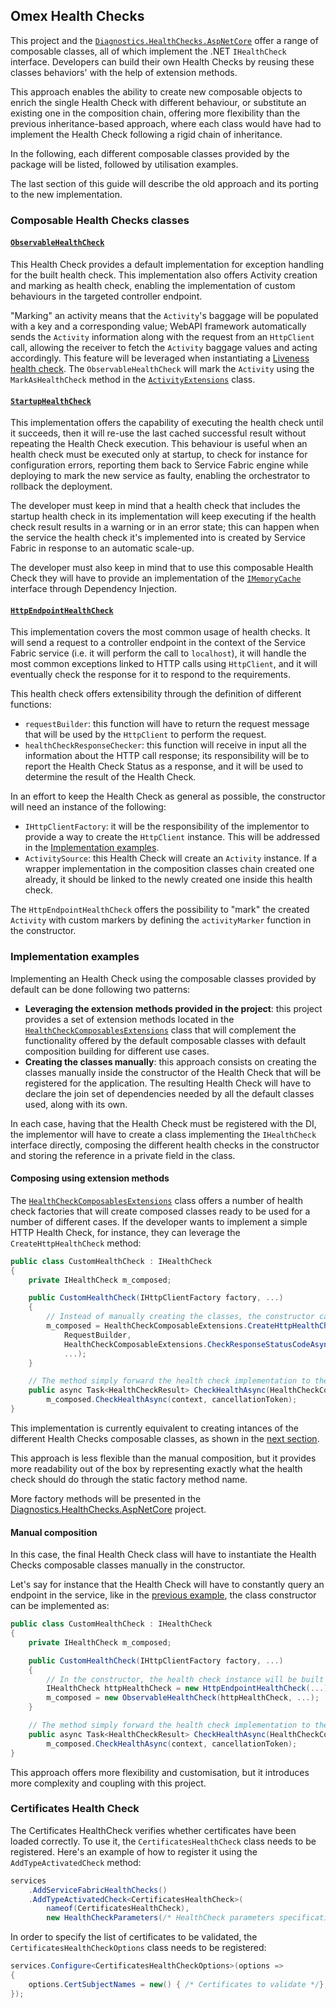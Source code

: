 ## Omex Health Checks

This project and the [`Diagnostics.HealthChecks.AspNetCore`](../Diagnostics.HealthChecks.AspNetCore/Readme.md) offer a range of composable classes, all of which implement the .NET `IHealthCheck` interface. Developers can build their own Health Checks by reusing these classes behaviors' with the help of extension methods.

This approach enables the ability to create new composable objects to enrich the single Health Check with different behaviour, or substitute an existing one in the composition chain, offering more flexibility than the previous inheritance-based approach, where each class would have had to implement the Health Check following a rigid chain of inheritance.

In the following, each different composable classes provided by the package will be listed, followed by utilisation examples.

The last section of this guide will describe the old approach and its porting to the new implementation.

### Composable Health Checks classes

#### [`ObservableHealthCheck`](./Composables/ObservableHealthCheck.cs)

This Health Check provides a default implementation for exception handling for the built health check. This implementation also offers Activity creation and marking as health check, enabling the implementation of custom behaviours in the targeted controller endpoint.

"Marking" an activity means that the `Activity`'s baggage will be populated with a key and a corresponding value; WebAPI framework automatically sends the `Activity` information along with the request from an `HttpClient` call, allowing the receiver to fetch the `Activity` baggage values and acting accordingly. This feature will be leveraged when instantiating a [Liveness health check](../Diagnostics.HealthChecks.AspNetCore/HealthCheckComposablesExtensions.cs#liveness-health-check).
The `ObservableHealthCheck` will mark the `Activity` using the `MarkAsHealthCheck` method in the [`ActivityExtensions`](../Abstractions/Activities/ActivityExtensions.cs) class.

#### [`StartupHealthCheck`](./Composables/StartupHealthCheck.cs)

This implementation offers the capability of executing the health check until it succeeds, then it will re-use the last cached successful result without repeating the Health Check execution. This behaviour is useful when an health check must be executed only at startup, to check for instance for configuration errors, reporting them back to Service Fabric engine while deploying to mark the new service as faulty, enabling the orchestrator to rollback the deployment.

The developer must keep in mind that a health check that includes the startup health check in its implementation will keep executing if the health check result results in a warning or in an error state; this can happen when the service the health check it's implemented into is created by Service Fabric in response to an automatic scale-up.

The developer must also keep in mind that to use this composable Health Check they will have to provide an implementation of the [`IMemoryCache`](https://learn.microsoft.com/en-us/dotnet/api/microsoft.extensions.caching.memory.imemorycache?view=dotnet-plat-ext-7.0) interface through Dependency Injection.

#### [`HttpEndpointHealthCheck`](./Composables/HttpEndpointHealthCheck.cs)

This implementation covers the most common usage of health checks. It will send a request to a controller endpoint in the context of the Service Fabric service (i.e. it will perform the call to `localhost`), it will handle the most common exceptions linked to HTTP calls using `HttpClient`, and it will eventually check the response for it to respond to the requirements.

This health check offers extensibility through the definition of different functions:

- `requestBuilder`: this function will have to return the request message that will be used by the `HttpClient` to perform the request.
- `healthCheckResponseChecker`: this function will receive in input all the information about the HTTP call response; its responsibility will be to report the Health Check Status as a response, and it will be used to determine the result of the Health Check.

In an effort to keep the Health Check as general as possible, the constructor will need an instance of the following:

- `IHttpClientFactory`: it will be the responsibility of the implementor to provide a way to create the `HttpClient` instance. This will be addressed in the [Implementation examples](#implementation-examples).
- `ActivitySource`: this Health Check will create an `Activity` instance. If a wrapper implementation in the composition classes chain created one already, it should be linked to the newly created one inside this health check.

The `HttpEndpointHealthCheck` offers the possibility to "mark" the created `Activity` with custom markers by defining the `activityMarker` function in the constructor.

### Implementation examples

Implementing an Health Check using the composable classes provided by default can be done following two patterns:

- **Leveraging the extension methods provided in the project**: this project provides a set of extension methods located in the [`HealthCheckComposablesExtensions`](./Composables/HealthCheckComposablesExtensions.cs) class that will complement the functionality offered by the default composable classes with default composition building for different use cases.
- **Creating the classes manually**: this approach consists on creating the classes manually inside the constructor of the Health Check that will be registered for the application. The resulting Health Check will have to declare the join set of dependencies needed by all the default classes used, along with its own.

In each case, having that the Health Check must be registered with the DI, the implementor will have to create a class implementing the `IHealthCheck` interface directly, composing the different health checks in the constructor and storing the reference in a private field in the class.

#### Composing using extension methods

The [`HealthCheckComposablesExtensions`](./Composables/HealthCheckComposablesExtensions.cs) class offers a number of health check factories that will create composed classes ready to be used for a number of different cases. If the developer wants to implement a simple HTTP Health Check, for instance, they can leverage the `CreateHttpHealthCheck` method:

```csharp
public class CustomHealthCheck : IHealthCheck
{
    private IHealthCheck m_composed;

    public CustomHealthCheck(IHttpClientFactory factory, ...)
    {
        // Instead of manually creating the classes, the constructor calls the static factory method that will create those classes for it.
        m_composed = HealthCheckComposableExtensions.CreateHttpHealthCheck(
            RequestBuilder,
            HealthCheckComposableExtensions.CheckResponseStatusCodeAsync,
            ...);
    }

    // The method simply forward the health check implementation to the composed instance.
    public async Task<HealthCheckResult> CheckHealthAsync(HealthCheckContext context, CancellationToken cancellationToken = default) =>
        m_composed.CheckHealthAsync(context, cancellationToken);
}
```

This implementation is currently equivalent to creating intances of the different Health Checks composable classes, as shown in the [next section](#manual-composition).

This approach is less flexible than the manual composition, but it provides more readability out of the box by representing exactly what the health check should do through the static factory method name.

More factory methods will be presented in the [Diagnostics.HealthChecks.AspNetCore](../Diagnostics.HealthChecks.AspNetCore/Readme.md) project.

#### Manual composition

In this case, the final Health Check class will have to instantiate the Health Checks composable classes manually in the constructor.

Let's say for instance that the Health Check will have to constantly query an endpoint in the service, like in the [previous example](#composition-using-extension-methods), the class constructor can be implemented as:

```csharp
public class CustomHealthCheck : IHealthCheck
{
    private IHealthCheck m_composed;

    public CustomHealthCheck(IHttpClientFactory factory, ...)
    {
        // In the constructor, the health check instance will be built manually, passing along all the necessary dependencies.
        IHealthCheck httpHealthCheck = new HttpEndpointHealthCheck(...);
        m_composed = new ObservableHealthCheck(httpHealthCheck, ...);
    }

    // The method simply forward the health check implementation to the composed instance.
    public async Task<HealthCheckResult> CheckHealthAsync(HealthCheckContext context, CancellationToken cancellationToken = default) =>
        m_composed.CheckHealthAsync(context, cancellationToken);
}
```

This approach offers more flexibility and customisation, but it introduces more complexity and coupling with this project.

### Certificates Health Check

The Certificates HealthCheck verifies whether certificates have been loaded correctly. To use it, the `CertificatesHealthCheck` class needs to be registered. Here's an example of how to register it using the `AddTypeActivatedCheck` method:

```csharp
services
    .AddServiceFabricHealthChecks()
    .AddTypeActivatedCheck<CertificatesHealthCheck>(
        nameof(CertificatesHealthCheck),
        new HealthCheckParameters(/* HealthCheck parameters specification */));
```

In order to specify the list of certificates to be validated, the `CertificatesHealthCheckOptions` class needs to be registered:

```csharp
services.Configure<CertificatesHealthCheckOptions>(options =>
{
    options.CertSubjectNames = new() { /* Certificates to validate */};
});